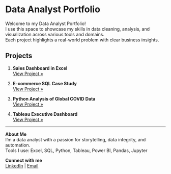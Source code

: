 # Data Analyst Portfolio

Welcome to my Data Analyst Portfolio!  
I use this space to showcase my skills in data cleaning, analysis, and visualization across various tools and domains.  
Each project highlights a real-world problem with clear business insights.

## Projects

1. **Sales Dashboard in Excel**  
   [View Project »](./Salesdashboard/README.md)

2. **E-commerce SQL Case Study**  
   [View Project »](./ecommerce-sql-analysis/README.md)

3. **Python Analysis of Global COVID Data**  
   [View Project »](./python-data-analysis/README.md)

4. **Tableau Executive Dashboard**  
   [View Project »](./tableau-project/README.md)

---

**About Me**  
I’m a data analyst with a passion for storytelling, data integrity, and automation.  
Tools I use: Excel, SQL, Python, Tableau, Power BI, Pandas, Jupyter

**Connect with me**  
[LinkedIn](https://linkedin.com/in/YOURNAME) | [Email](mailto:you@example.com)
